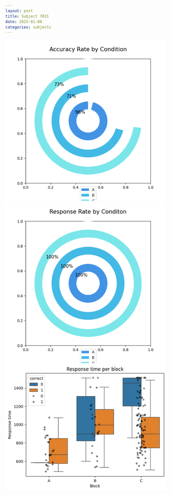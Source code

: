 ```yaml
---
layout: post
title: Subject 7031
date: 2025-01-08
categories: subjects
---
```


![](data/7031/run-21/7031_accuracy_rate.png)
![](data/7031/run-21/7031_response_rate.png)
![](data/7031/run-21/7031_rt.png)

